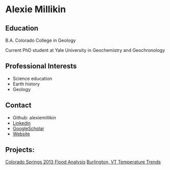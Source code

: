 # Alexie Millikin

## Education
B.A. Colorado College in Geology

Current PhD student at Yale University in Geochemistry and Geochronology

## Professional Interests
* Science education
* Earth history 
* Geology

## Contact 
* Github: alexiemillikin
* [Linkedin](https://www.linkedin.com/in/alexie-millikin-686430113/)
* [GoogleScholar](https://scholar.google.com/citations?user=O6LkzfoAAAAJ&hl=en)
* [Website](https://people.earth.yale.edu/profile/alexie-millikin/about)

## Projects:
[Colorado Springs 2013 Flood Analysis](https://alexiemillikin.github.io//01-time-series-CoSprgs-Flood.html)
[Burlington, VT Temperature Trends](https://alexiemillikin.github.io//02-avg-temp-Burlington-VT.html)
